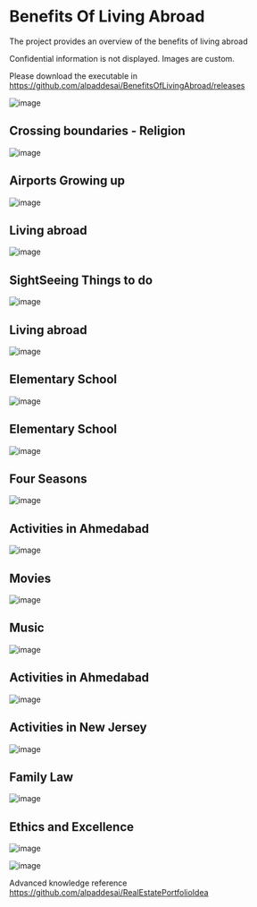 # Benefits Of Living Abroad

The project provides an overview of the benefits of living abroad

Confidential information is not displayed. Images are custom.

Please download the executable in https://github.com/alpaddesai/BenefitsOfLivingAbroad/releases

![image](AdvantagesofLivingAbroad.png)

## Crossing boundaries - Religion
![image](Religion.jpg)

## Airports Growing up
![image](ChildHoodAirportsGrowingUp.jpg)

## Living abroad
![image](ChildhoodactivitiesinAmerica.jpg)

## SightSeeing Things to do
![image](SightSeeingThingsToDo.jpg)

## Living abroad
![image](ChildhoodBuildingRelationships.jpg)

## Elementary School
![image](ElementarySchoolsQuizzes.jpg)

## Elementary School
![image](ElementarySchoolsHomework.jpg)

## Four Seasons
![image](FourSeasonsActivitiesKids.jpg)

## Activities in Ahmedabad
![image](ActivitiesinAhmedabad.jpg)

## Movies
![image](Movies.JPG)

## Music
![image](Music.JPG)

## Activities in Ahmedabad
![image](ActivitiesinAhmedabadFamily.jpg)

## Activities in New Jersey
![image](ActivitiesinNewJersey.jpg)

## Family Law
![image](FamilyLaw.jpg)

## Ethics and Excellence
![image](EthicsandExcellence.png)

![image](USCopyrightCertificate.png)

Advanced knowledge reference https://github.com/alpaddesai/RealEstatePortfolioIdea
